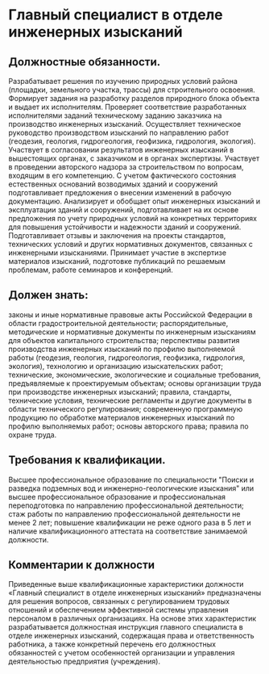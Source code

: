 # Главный специалист в отделе инженерных изысканий

## Должностные обязанности.
Разрабатывает решения по изучению природных
условий района (площадки, земельного участка, трассы) для строительного
освоения. Формирует задания на разработку разделов природного блока объекта и
выдает их исполнителям. Проверяет соответствие разработанных исполнителями
заданий техническому заданию заказчика на производство инженерных изысканий.
Осуществляет техническое руководство производством изысканий по направлению
работ (геодезия, геология, гидрогеология, геофизика, гидрология, экология).
Участвует в согласовании результатов инженерных изысканий в вышестоящих
органах, с заказчиком и в органах экспертизы. Участвует в проведении
авторского надзора за строительством по вопросам, входящим в его компетенцию.
С учетом фактического состояния естественных оснований возводимых зданий и
сооружений подготавливает предложения о внесении изменений в рабочую
документацию. Анализирует и обобщает опыт инженерных изысканий и эксплуатации
зданий и сооружений, подготавливает на их основе предложения по учету
природных условий на конкретных территориях для повышения устойчивости и
надежности зданий и сооружений. Подготавливает отзывы и заключения на проекты
стандартов, технических условий и других нормативных документов, связанных с
инженерными изысканиями. Принимает участие в экспертизе материалов изысканий,
подготовке публикаций по решаемым проблемам, работе семинаров и конференций.

## Должен знать:
законы и иные нормативные правовые акты Российской Федерации
в области градостроительной деятельности; распорядительные, методические и
нормативные документы по инженерным изысканиям для объектов капитального
строительства; перспективы развития производства инженерных изысканий по
профилю выполняемой работы (геодезия, геология, гидрогеология, геофизика,
гидрология, экология), технологию и организацию изыскательских работ;
технические, экономические, экологические и социальные требования,
предъявляемые к проектируемым объектам; основы организации труда при
производстве инженерных изысканий; правила, стандарты, технические условия,
технические регламенты и другие документы в области технического
регулирования; современную программную продукцию по обработке материалов
инженерных изысканий по профилю выполняемых работ; основы авторского права;
правила по охране труда.

## Требования к квалификации.
Высшее профессиональное образование по
специальности "Поиски и разведка подземных вод и инженерно-геологические
изыскания" или высшее профессиональное образование и профессиональная
переподготовка по направлению профессиональной деятельности; стаж работы по
направлению профессиональной деятельности не менее 2 лет; повышение
квалификации не реже одного раза в 5 лет и наличие квалификационного аттестата
на соответствие занимаемой должности.

## Комментарии к должности

Приведенные выше квалификационные характеристики должности «Главный специалист
в отделе инженерных изысканий» предназначены для решения вопросов, связанных с
регулированием трудовых отношений и обеспечением эффективной системы
управления персоналом в различных организациях. На основе этих характеристик
разрабатывается должностная инструкция главного специалиста в отделе
инженерных изысканий, содержащая права и ответственность работника, а также
конкретный перечень его должностных обязанностей с учетом особенностей
организации и управления деятельностью предприятия (учреждения).


